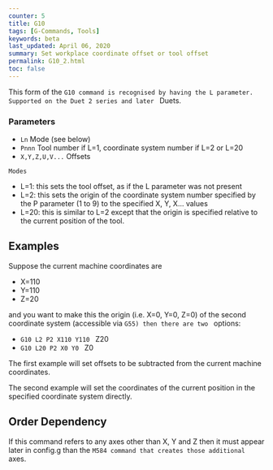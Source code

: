 ```yaml
---
counter: 5
title: G10
tags: [G-Commands, Tools] 
keywords: beta 
last_updated: April 06, 2020 
summary: Set workplace coordinate offset or tool offset 
permalink: G10_2.html
toc: false 
---
```



This form of the ` G10 command is recognised by having the L parameter. Supported on the Duet 2 series and later  ` Duets.

### Parameters

* `Ln` Mode (see below)
* `Pnnn` Tool number if L=1, coordinate system number if L=2 or L=20
* `X,Y,Z,U,V...` Offsets

`Modes`

* L=1: this sets the tool offset,  as if the L parameter was not present
* L=2: this sets the origin of the coordinate system number specified by the P parameter (1 to 9) to the specified X, Y, X... values
* L=20: this is similar to L=2 except that the origin is specified relative to the current position of the tool.

## Examples

Suppose the current machine coordinates are

* X=110
* Y=110
* Z=20

and you want to make this the origin (i.e. X=0, Y=0, Z=0) of the second coordinate system (accessible via ` G55) then there are two  ` options:

* ` G10 L2 P2 X110 Y110  ` Z20
* ` G10 L20 P2 X0 Y0  ` Z0

The first example will set offsets to be subtracted from the current machine coordinates.

The second example will set the coordinates of the current position in the specified coordinate system directly.

## Order Dependency

If this command refers to any axes other than X, Y and Z then it must appear later in config.g than the ` M584 command that creates those additional  ` axes.

